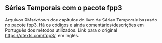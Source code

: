 ## Séries Temporais com o pacote fpp3

 Arquivos RMarkdown dos capítulos do livro de Séries Temporais baseado no pacote fpp3.
 Há os códigos e ainda comentários/descrições em Português dos métodos utilizados.
 Link para o original https://otexts.com/fpp3/, em Inglês.
 
